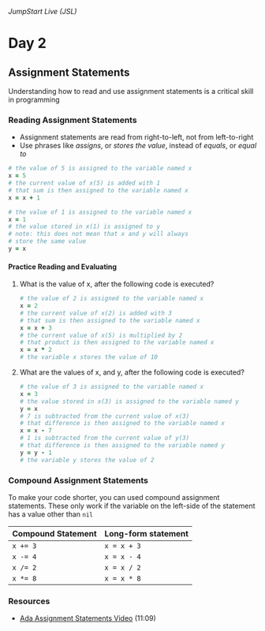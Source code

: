 _JumpStart Live (JSL)_
# Day 2

## Assignment Statements

Understanding how to read and use assignment statements is a critical skill in programming

### Reading Assignment Statements

* Assignment statements are read from right-to-left, not from left-to-right
* Use phrases like _assigns_, or _stores the value_, instead of _equals_, or _equal to_

```ruby
# the value of 5 is assigned to the variable named x
x = 5
# the current value of x(5) is added with 1
# that sum is then assigned to the variable named x
x = x + 1
```

```ruby
# the value of 1 is assigned to the variable named x
x = 1
# the value stored in x(1) is assigned to y
# note: this does not mean that x and y will always
# store the same value
y = x
```

#### Practice Reading and Evaluating

1. What is the value of x, after the following code is executed?

	```ruby
	# the value of 2 is assigned to the variable named x
	x = 2
	# the current value of x(2) is added with 3
	# that sum is then assigned to the variable named x
	x = x + 3
	# the current value of x(5) is multiplied by 2
	# that product is then assigned to the variable named x
	x = x * 2
	# the variable x stores the value of 10
	```

2. What are the values of x, and y, after the following code is executed?

	```ruby
	# the value of 3 is assigned to the variable named x
	x = 3
	# the value stored in x(3) is assigned to the variable named y
	y = x
	# 7 is subtracted from the current value of x(3)
	# that difference is then assigned to the variable named x
	x = x - 7
	# 1 is subtracted from the current value of y(3)
	# that difference is then assigned to the variable named y
	y = y - 1
	# the variable y stores the value of 2
	```

### Compound Assignment Statements

To make your code shorter, you can used compound assignment statements. These only work if the variable on the left-side of the statement has a value other than `nil`

| Compound Statement | Long-form statement |
| :--- | :--- |
| `x += 3` | `x = x + 3` |
| `x -= 4` | `x = x - 4` |
| `x /= 2` | `x = x / 2` |
| `x *= 8` | `x = x * 8` |

### Resources

- [Ada Assignment Statements Video](https://adaacademy.hosted.panopto.com/Panopto/Pages/Viewer.aspx?id=7d4167a7-8bc9-4d38-b58a-0cf78392cc2b) (11:09)
